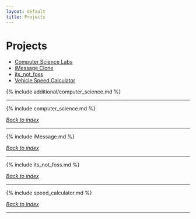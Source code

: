 ```yaml
---
layout: default
title: Projects
---
```

# Projects

* [Computer Science Labs](#computer-science-labs)
* [iMessage Clone](#imessage-clone) 
* [its_not_foss](#its_not_foss)
* [Vehicle Speed Calculator](#vehicle-speed-calculator)

{% include additional/computer_science.md %}

***

{% include computer_science.md %}

*[Back to index](#projects)*

***

{% include iMessage.md %}

*[Back to index](#projects)*

***

{% include its_not_foss.md %}

*[Back to index](#projects)*

***

{% include speed_calculator.md %}

*[Back to index](#projects)*

*** 

